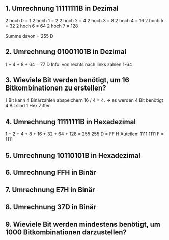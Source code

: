 ## 1. Umrechnung 11111111B in Dezimal
2 hoch 0 = 1
2 hoch 1 = 2
2 hoch 2 = 4
2 hoch 3 = 8
2 hoch 4 = 16
2 hoch 5 = 32
2 hoch 6 = 64
2 hoch 7 = 128

Summe davon = 255 D

## 2. Umrechnung 01001101B in Dezimal
1 + 4 + 8 + 64 = 77 D
Info: von rechts nach links zählen 1-64
## 3. Wieviele Bit werden benötigt, um 16 Bitkombinationen zu erstellen?
1 Bit kann 4 Binärzahlen abspeichern
16 / 4 = 4. -> es werden 4 Bit benötigt
4 Bit sind 1 Hex Ziffer
## 4. Umrechnung 11111111B in Hexadezimal
1 + 2 + 4 + 8 + 16 + 32 + 64 + 128 = 255
255 D = FF H
Auteilen: 1111 1111
F = 1111
## 5. Umrechnung 10110101B in Hexadezimal
## 6. Umrechnung FFH in Binär
## 7. Umrechnung E7H in Binär
## 8. Umrechnung 37D in Binär
## 9. Wieviele Bit werden mindestens benötigt, um 1000 Bitkombinationen darzustellen?
